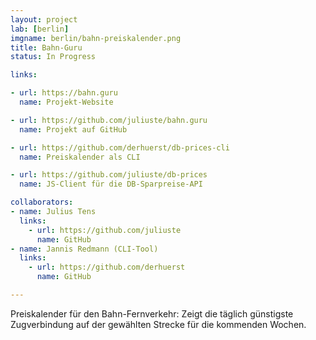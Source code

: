 ```yaml
---
layout: project
lab: [berlin]
imgname: berlin/bahn-preiskalender.png
title: Bahn-Guru
status: In Progress

links:

- url: https://bahn.guru
  name: Projekt-Website

- url: https://github.com/juliuste/bahn.guru
  name: Projekt auf GitHub

- url: https://github.com/derhuerst/db-prices-cli
  name: Preiskalender als CLI

- url: https://github.com/juliuste/db-prices
  name: JS-Client für die DB-Sparpreise-API

collaborators:
- name: Julius Tens
  links:
    - url: https://github.com/juliuste
      name: GitHub
- name: Jannis Redmann (CLI-Tool)
  links:
    - url: https://github.com/derhuerst
      name: GitHub

---
```


Preiskalender für den Bahn-Fernverkehr: Zeigt die täglich günstigste Zugverbindung auf der gewählten Strecke für die kommenden Wochen.
